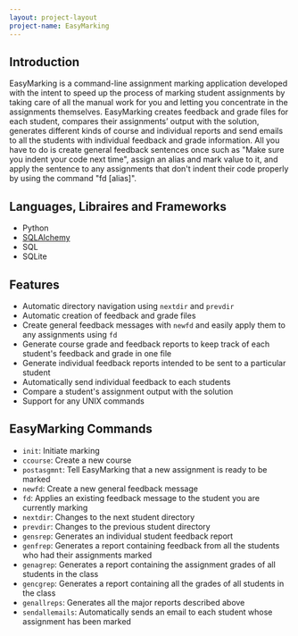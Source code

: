```yaml
---
layout: project-layout
project-name: EasyMarking
---
```


## Introduction
   EasyMarking is a command-line assignment marking application developed with the intent to speed up the process of marking student assignments by taking care of all the manual work for you and letting you concentrate in the assignments themselves. EasyMarking creates feedback and grade files for each student, compares their assignments’ output with the solution, generates different kinds of course and individual reports and send emails to all the students with individual feedback and grade information. All you have to do is create general feedback sentences once such as "Make sure you indent your code next time", assign an alias and mark value to it, and apply the sentence to any assignments that don't indent their code properly by using the command "fd \[alias\]".

## Languages, Libraires and Frameworks
   - Python
   - [SQLAlchemy](http://www.sqlalchemy.org/)
   - SQL
   - SQLite

## Features
   - Automatic directory navigation using `nextdir` and `prevdir`
   - Automatic creation of feedback and grade files
   - Create general feedback messages with `newfd` and easily apply them to any assignments using `fd`
   - Generate course grade and feedback reports to keep track of each student's feedback and grade in one file
   - Generate individual feedback reports intended to be sent to a particular student
   - Automatically send individual feedback to each students
   - Compare a student's assignment output with the solution
   - Support for any UNIX commands

## EasyMarking Commands
  - `init`: Initiate marking
  - `ccourse`: Create a new course
  - `postasgmnt`: Tell EasyMarking that a new assignment is ready to be marked
  - `newfd`: Create a new general feedback message
  - `fd`: Applies an existing feedback message to the student you are currently marking
  - `nextdir`: Changes to the next student directory
  - `prevdir`: Changes to the previous student directory
  - `gensrep`: Generates an individual student feedback report
  - `genfrep`: Generates a report containing feedback from all the students who had their assignments marked
  - `genagrep`: Generates a report containing the assignment grades of all students in the class
  - `gencgrep`: Generates a report containing all the grades of all students in the class
  - `genallreps`: Generates all the major reports described above
  - `sendallemails`: Automatically sends an email to each student whose assignment has been marked